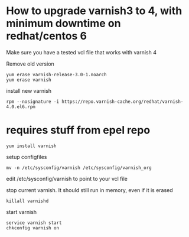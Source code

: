# How to upgrade varnish3 to 4, with minimum downtime on redhat/centos 6

Make sure you have a tested vcl file that works with varnish 4

Remove old version

```
yum erase varnish-release-3.0-1.noarch
yum erase varnish
```

install new varnish

```
rpm --nosignature -i https://repo.varnish-cache.org/redhat/varnish-4.0.el6.rpm
```


# requires stuff from epel repo
```
yum install varnish
```

setup configfiles
```
mv -n /etc/sysconfig/varnish /etc/sysconfig/varnish_org
```

edit /etc/sysconfig/varnish to point to your vcl file


stop current varnish. It should still run in memory, even if it is erased
```
killall varnishd
```

start varnish
```
service varnish start
chkconfig varnish on
```
